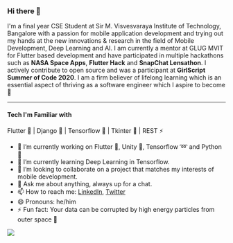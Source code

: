 ### Hi there 👋

I'm a final year CSE Student at Sir M. Visvesvaraya Institute of Technology, Bangalore with a passion for mobile application development and trying out my hands at the new innovations & research in the field of Mobile Development, Deep Learning and AI. I am currently a mentor at GLUG MVIT for Flutter based development and have participated in multiple hackathons such as **NASA Space Apps**, **Flutter Hack** and **SnapChat Lensathon**. I actively contribute to open source and was a participant at **GirlScript Summer of Code 2020**.
I am a firm believer of lifelong learning which is an essential aspect of thriving as a software engineer which I aspire to become :dizzy:

*** 
#### Tech I'm Familiar with 

Flutter :blue_heart: | Django :green_heart: | Tensorflow :yellow_heart: | Tkinter :purple_heart: | REST :zap:

- 🔭 I’m currently working on Flutter :iphone:, Unity :vhs:, Tensorflow :loop: and Python :snake:
- 🌱 I’m currently learning Deep Learning in Tensorflow.
- 👯 I’m looking to collaborate on a project that matches my interests of mobile development.
- 💬 Ask me about anything, always up for a chat.
- 📫 How to reach me: [LinkedIn](https://www.linkedin.com/in/sunchit17), [Twitter](https://twitter.com/SLakhanpal17)
- 😄 Pronouns: he/him
- ⚡ Fun fact: Your data can be corrupted by high energy particles from outer space :grimacing:

<img src="https://github-readme-stats.vercel.app/api?username=sunchit17&&show_icons=true&title_color=ffffff&icon_color=bb2acf&text_color=daf7dc&bg_color=191919">

